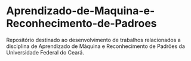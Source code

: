 # Aprendizado-de-Maquina-e-Reconhecimento-de-Padroes
Repositório destinado ao desenvolvimento de trabalhos relacionados a disciplina de Aprendizado de Máquina e Reconhecimento de Padrões da Universidade Federal do Ceará.
